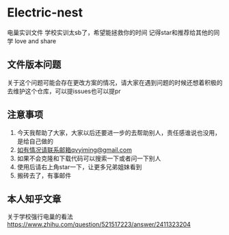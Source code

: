 # Electric-nest
电巢实训文件
学校实训太sb了，希望能拯救你的时间
记得star和推荐给其他的同学
love and share

## 文件版本问题
关于这个问题可能会存在更改方案的情况，请大家在遇到问题的时候还想着积极的去维护这个仓库，可以提issues也可以提pr

## 注意事项
1. 今天我帮助了大家，大家以后还要进一步的去帮助别人，责任感谁说也没用，是给自己做的
2. 如有情况请联系邮箱qvyiming@gmail.com
3. 如果不会克隆和下载代码可以搜索一下或者问一下别人
4. 使用后请右上角star一下，让更多兄弟姐妹看到
5. 搬砖去了，有事邮件

## 本人知乎文章
关于学校强行电巢的看法
https://www.zhihu.com/question/521517223/answer/2411323204
